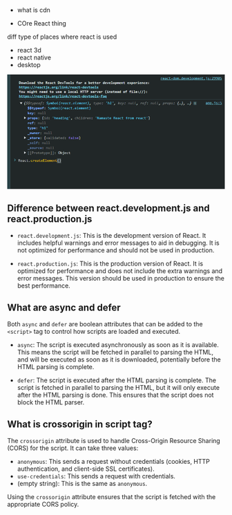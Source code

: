 - what is cdn

- COre React thing 
<script crossorigin src="https://unpkg.com/react@18/umd/react.development.js"></script>

<!-- Dom to make react work on web -->
<script crossorigin src="https://unpkg.com/react-dom@18/umd/react-dom.development.js"></script>

diff type of places where react is used
- react 3d
- react native
- desktop

![React Element](image.png)

## Difference between react.development.js and react.production.js

- `react.development.js`: This is the development version of React. It includes helpful warnings and error messages to aid in debugging. It is not optimized for performance and should not be used in production.

- `react.production.js`: This is the production version of React. It is optimized for performance and does not include the extra warnings and error messages. This version should be used in production to ensure the best performance.

## What are async and defer

Both `async` and `defer` are boolean attributes that can be added to the `<script>` tag to control how scripts are loaded and executed.

- `async`: The script is executed asynchronously as soon as it is available. This means the script will be fetched in parallel to parsing the HTML, and will be executed as soon as it is downloaded, potentially before the HTML parsing is complete.

- `defer`: The script is executed after the HTML parsing is complete. The script is fetched in parallel to parsing the HTML, but it will only execute after the HTML parsing is done. This ensures that the script does not block the HTML parser.

## What is crossorigin in script tag?

The `crossorigin` attribute is used to handle Cross-Origin Resource Sharing (CORS) for the script. It can take three values:

- `anonymous`: This sends a request without credentials (cookies, HTTP authentication, and client-side SSL certificates).
- `use-credentials`: This sends a request with credentials.
- (empty string): This is the same as `anonymous`.

Using the `crossorigin` attribute ensures that the script is fetched with the appropriate CORS policy.